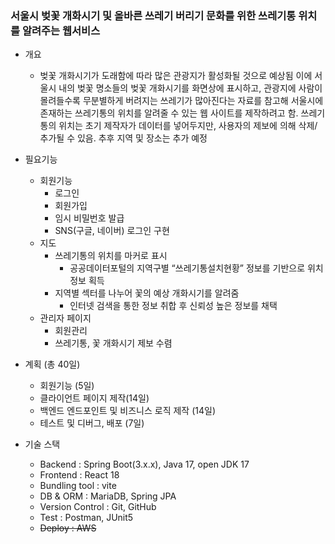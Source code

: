 ### 서울시 벚꽃 개화시기 및 올바른 쓰레기 버리기 문화를 위한 쓰레기통 위치를 알려주는 웹서비스

- 개요
    - 벚꽃 개화시기가 도래함에 따라 많은 관광지가 활성화될 것으로 예상됨 이에 서울시 내의 벚꽃 명소들의 벚꽃 개화시기를 화면상에 표시하고, 관광지에 사람이 몰려들수록 무분별하게 버려지는 쓰레기가 많아진다는 자료를 참고해 서울시에 존재하는 쓰레기통의 위치를 알려줄 수 있는 웹 사이트를 제작하려고 함. 쓰레기통의 위치는 초기 제작자가 데이터를 넣어두지만, 사용자의 제보에 의해 삭제/추가될 수 있음. 추후 지역 및 장소는 추가 예정
- 필요기능
    - 회원기능
        - 로그인
        - 회원가입
        - 임시 비밀번호 발급
        - SNS(구글, 네이버) 로그인 구현
    - 지도
        - 쓰레기통의 위치를 마커로 표시
            - 공공데이터포털의 지역구별 “쓰레기통설치현황” 정보를 기반으로 위치정보 획득
        - 지역별 섹터를 나누어 꽃의 예상 개화시기를 알려줌
            - 인터넷 검색을 통한 정보 취합 후 신뢰성 높은 정보를 채택
    - 관리자 페이지
        - 회원관리
        - 쓰레기통, 꽃 개화시기 제보 수렴

- 계획 (총 40일)
    - 회원기능 (5일)
    - 클라이언트 페이지 제작(14일)
    - 백엔드 엔드포인트 및 비즈니스 로직 제작 (14일)
    - 테스트 및 디버그, 배포 (7일)

- 기술 스택
    - Backend : Spring Boot(3.x.x), Java 17, open JDK 17
    - Frontend : React 18
    - Bundling tool : vite
    - DB & ORM : MariaDB, Spring JPA
    - Version Control : Git, GitHub
    - Test : Postman, JUnit5
    - <del>Deploy : AWS</del>
